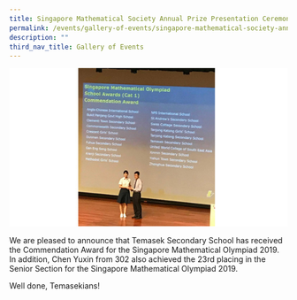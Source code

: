 ```yaml
---
title: Singapore Mathematical Society Annual Prize Presentation Ceremony 2019
permalink: /events/gallery-of-events/singapore-mathematical-society-annual-prize-presentation-ceremony-2019/
description: ""
third_nav_title: Gallery of Events
---
```

![](/images/mathsociety2019-1.jpg)

We are pleased to announce that Temasek Secondary School has received the Commendation Award for the Singapore Mathematical Olympiad 2019. In addition, Chen Yuxin from 302 also achieved the 23rd placing in the Senior Section for the Singapore Mathematical Olympiad 2019.

  

Well done, Temasekians!